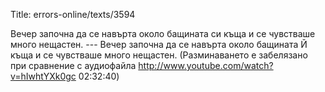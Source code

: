 Title: errors-online/texts/3594

Вечер започна да се навърта около бащината си къща и се чувстваше много нещастен. --- Вечер започна да се навърта около бащината Й къща и се чувстваше много нещастен. (Разминаването е забелязано при сравнение с аудиофайла http://www.youtube.com/watch?v=hIwhtYXk0gc 02:32:40)
